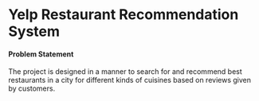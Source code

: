 # Yelp Restaurant Recommendation System

#### Problem Statement
The project is designed in a manner to search for and recommend best restaurants in a city for different kinds of cuisines based on reviews given by customers.  
